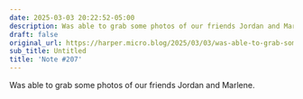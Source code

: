 ```yaml
---
date: 2025-03-03 20:22:52-05:00
description: Was able to grab some photos of our friends Jordan and Marlene.
draft: false
original_url: https://harper.micro.blog/2025/03/03/was-able-to-grab-some.html
sub_title: Untitled
title: 'Note #207'
---
```


Was able to grab some photos of our friends Jordan and Marlene.